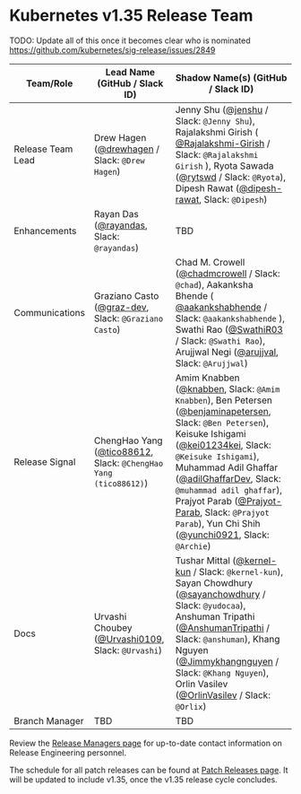 # Kubernetes v1.35 Release Team

TODO: Update all of this once it becomes clear who is nominated
https://github.com/kubernetes/sig-release/issues/2849

| **Team/Role**     | **Lead Name** (**GitHub / Slack ID**)                                                           | **Shadow Name(s) (GitHub / Slack ID)** |
| ----------------- | ----------------------------------------------------------------------------------------------- | -------------------------------------- |
| Release Team Lead | Drew Hagen ([@drewhagen](https://github.com/drewhagen) / Slack: `@Drew Hagen`)                  | Jenny Shu ([@jenshu](https://github.com/jenshu) / Slack: `@Jenny Shu`), Rajalakshmi Girish ( [@Rajalakshmi-Girish](https://github.com/Rajalakshmi-Girish) / Slack: `@Rajalakshmi Girish` ), Ryota Sawada ([@rytswd](https://github.com/rytswd) / Slack: `@Ryota`), Dipesh Rawat ([@dipesh-rawat](https://github.com/dipesh-rawat), Slack: `@Dipesh`)                                     |
| Enhancements      | Rayan Das ([@rayandas](https://github.com/rayandas), Slack: `@rayandas`)                        | TBD                                    |
| Communications    | Graziano Casto ([@graz-dev](https://github.com/graz-dev), Slack: `@Graziano Casto`)             | Chad M. Crowell ([@chadmcrowell](https://github.com/chadmcrowell) / Slack: `@chad`), Aakanksha Bhende ( [@aakankshabhende](https://github.com/aakankshabhende) / Slack: `@aakankshabhende` ), Swathi Rao ([@SwathiR03](https://github.com/SwathiR03) / Slack: `@Swathi Rao`), Arujjwal Negi ([@arujjval](https://github.com/arujjval), Slack: `@Arujjwal`)                                    |
| Release Signal    | ChengHao Yang ([@tico88612](https://github.com/tico88612), Slack: `@ChengHao Yang (tico88612)`) | Amim Knabben ([@knabben](https://github.com/knabben), Slack: `@Amim Knabben`), Ben Petersen ([@benjaminapetersen](https://github.com/benjaminapetersen), Slack: `@Ben Petersen`), Keisuke Ishigami ([@kei01234kei](https://github.com/kei01234kei), Slack: `@Keisuke Ishigami`), Muhammad Adil Ghaffar ([@adilGhaffarDev](https://github.com/adilGhaffarDev), Slack: `@muhammad adil ghaffar`), Prajyot Parab ([@Prajyot-Parab](https://github.com/Prajyot-Parab), Slack: `@Prajyot Parab`), Yun Chi Shih ([@yunchi0921](https://github.com/yunchi0921), Slack: `@Archie`) |
| Docs              | Urvashi Choubey ([@Urvashi0109](https://github.com/Urvashi0109), Slack: `@Urvashi`)             | Tushar Mittal ([@kernel-kun](https://github.com/kernel-kun) / Slack: `@kernel-kun`), Sayan Chowdhury ([@sayanchowdhury](https://github.com/sayanchowdhury) / Slack: `@yudocaa`), Anshuman Tripathi ([@AnshumanTripathi](https://github.com/AnshumanTripathi) / Slack: `@anshuman`), Khang Nguyen ([@Jimmykhangnguyen](https://github.com/Jimmykhangnguyen) / Slack: `@Khang Nguyen`), Orlin Vasilev ([@OrlinVasilev](https://github.com/OrlinVasilev) / Slack: `@Orlix`)                                    |
| Branch Manager    | TBD                                                                                             | TBD                                   |

Review the [Release Managers page](https://github.com/kubernetes/website/blob/main/content/en/releases/release-managers.md) for up-to-date contact information on Release Engineering personnel.

The schedule for all patch releases can be found at [Patch Releases page](https://github.com/kubernetes/website/blob/main/content/en/releases/patch-releases.md). It will be updated to include v1.35, once the v1.35 release cycle concludes.
